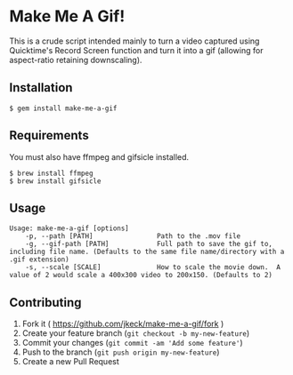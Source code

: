 # Make Me A Gif!

This is a crude script intended mainly to turn a video captured using Quicktime's Record Screen function and turn it into a gif (allowing for aspect-ratio retaining downscaling).

## Installation

    $ gem install make-me-a-gif

## Requirements

You must also have ffmpeg and gifsicle installed.

    $ brew install ffmpeg
    $ brew install gifsicle


## Usage

    Usage: make-me-a-gif [options]
        -p, --path [PATH]                Path to the .mov file
        -g, --gif-path [PATH]            Full path to save the gif to, including file name. (Defaults to the same file name/directory with a .gif extension)
        -s, --scale [SCALE]              How to scale the movie down.  A value of 2 would scale a 400x300 video to 200x150. (Defaults to 2)


## Contributing

1. Fork it ( https://github.com/jkeck/make-me-a-gif/fork )
2. Create your feature branch (`git checkout -b my-new-feature`)
3. Commit your changes (`git commit -am 'Add some feature'`)
4. Push to the branch (`git push origin my-new-feature`)
5. Create a new Pull Request
